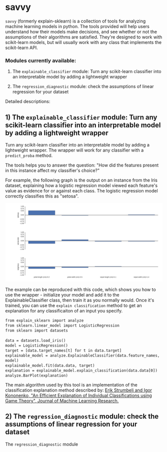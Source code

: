 # savvy

`savvy` (formerly explain-sklearn) is a collection of tools for analyzing machine learning models in python. The tools provided will help users understand how their models make decisions, and see whether or not the assumptions of their algorithms are satisfied. They're designed to work with scikit-learn models, but will usually work with any class that implements the scikit-learn API.

### Modules currently available:
1) The `explainable_classifier` module: Turn any scikit-learn classifier into an interpretable model by adding a lightweight wrapper

2) The `regression_diagnostic` module: check the assumptions of linear regression for your dataset

Detailed descriptions:

## 1) The `explainable_classifier` module: Turn any scikit-learn classifier into an interpretable model by adding a lightweight wrapper

Turn any scikit-learn classifier into an interpretable model by adding a lightweight wrapper. The wrapper will work for any classifier with a `predict_proba` method.

The tools helps you to answer the question: "How did the features present in this instance affect my classifier's choice?"

For example, the following graph is the output on an instance from the Iris dataset, explaining how a logistic regression model viewed each feature's value as evidence for or against each class. The logistic regression model correctly classifies this as "setosa".


![ScreenShot](explain_sklearn/iris_example.png)

The example can be reproduced with this code, which shows you how to use the wrapper - initialize your model and add it to the ExplainableClassifier class, then train it as you normally would. Once it's trained, you can use the `explain classification` method to get an explanation for any classificaiton of an input you specify.

```
from explain_sklearn import analyze
from sklearn.linear_model import LogisticRegression
from sklearn import datasets

data = datasets.load_iris()
model = LogisticRegression()
target = [data.target_names[t] for t in data.target]
explainable_model = analyze.ExplainableClassifier(data.feature_names, model)
explainable_model.fit(data.data, target)
explanation = explainable_model.explain_classification(data.data[0])
analyze.BarPlot(explanation)
```

The main algorithm used by this tool is an implementation of the classification explanation method described by:
  [Erik Strumbelj and Igor Kononenko, "An Efficient Explanation of Individual Classifications using Game Theory", Journal of Machine Learning Research.](http://lkm.fri.uni-lj.si/xaigor/slo/pedagosko/dr-ui/jmlr-strumbelj-kononenko.pdf)
  
## 2) The `regression_diagnostic` module: check the assumptions of linear regression for your dataset

The `regression_diagnostic` module
